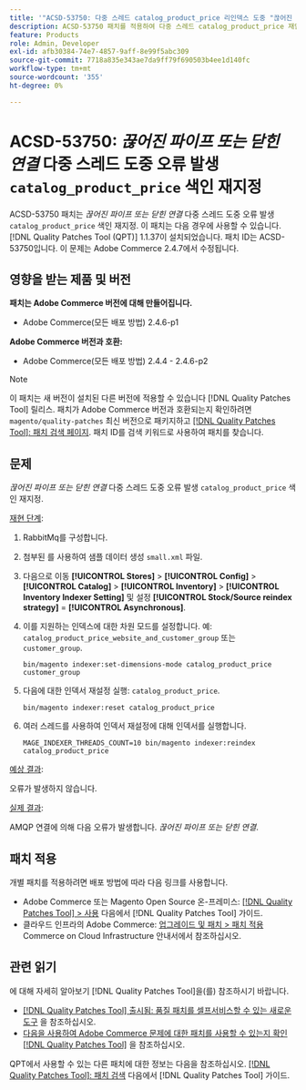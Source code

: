 ```yaml
---
title: '"ACSD-53750: 다중 스레드 catalog_product_price 리인덱스 도중 "끊어진 파이프 또는 닫힌 연결" 오류 발생"'
description: ACSD-53750 패치를 적용하여 다중 스레드 catalog_product_price 재인덱싱 도중 *파이프가 끊기거나 연결이 닫히는* 오류가 발생하는 Adobe Commerce 문제를 해결합니다.
feature: Products
role: Admin, Developer
exl-id: afb30384-74e7-4857-9aff-8e99f5abc309
source-git-commit: 7718a835e343ae7da9ff79f690503b4ee1d140fc
workflow-type: tm+mt
source-wordcount: '355'
ht-degree: 0%

---
```


# ACSD-53750: *끊어진 파이프 또는 닫힌 연결* 다중 스레드 도중 오류 발생 `catalog_product_price` 색인 재지정

ACSD-53750 패치는 *끊어진 파이프 또는 닫힌 연결* 다중 스레드 도중 오류 발생 `catalog_product_price` 색인 재지정. 이 패치는 다음 경우에 사용할 수 있습니다. [!DNL Quality Patches Tool (QPT)] 1.1.37이 설치되었습니다. 패치 ID는 ACSD-53750입니다. 이 문제는 Adobe Commerce 2.4.7에서 수정됩니다.

## 영향을 받는 제품 및 버전

**패치는 Adobe Commerce 버전에 대해 만들어집니다.**

* Adobe Commerce(모든 배포 방법) 2.4.6-p1

**Adobe Commerce 버전과 호환:**

* Adobe Commerce(모든 배포 방법) 2.4.4 - 2.4.6-p2

>[!NOTE]
>
>이 패치는 새 버전이 설치된 다른 버전에 적용할 수 있습니다 [!DNL Quality Patches Tool] 릴리스. 패치가 Adobe Commerce 버전과 호환되는지 확인하려면 `magento/quality-patches` 최신 버전으로 패키지하고 [[!DNL Quality Patches Tool]: 패치 검색 페이지](https://experienceleague.adobe.com/tools/commerce-quality-patches/index.html). 패치 ID를 검색 키워드로 사용하여 패치를 찾습니다.

## 문제

*끊어진 파이프 또는 닫힌 연결* 다중 스레드 도중 오류 발생 `catalog_product_price` 색인 재지정.

<u>재현 단계</u>:

1. RabbitMq를 구성합니다.
1. 첨부된 를 사용하여 샘플 데이터 생성 `small.xml` 파일.
1. 다음으로 이동 **[!UICONTROL Stores]** > **[!UICONTROL Config]** > **[!UICONTROL Catalog]** > **[!UICONTROL Inventory]** > **[!UICONTROL Inventory Indexer Setting]** 및 설정 **[!UICONTROL Stock/Source reindex strategy]** = **[!UICONTROL Asynchronous]**.
1. 이를 지원하는 인덱스에 대한 차원 모드를 설정합니다. 예: `catalog_product_price_website_and_customer_group` 또는 `customer_group`.

   ```
   bin/magento indexer:set-dimensions-mode catalog_product_price customer_group
   ```

1. 다음에 대한 인덱서 재설정 실행: `catalog_product_price`.

   ```
   bin/magento indexer:reset catalog_product_price
   ```

1. 여러 스레드를 사용하여 인덱서 재설정에 대해 인덱서를 실행합니다.

   ```
   MAGE_INDEXER_THREADS_COUNT=10 bin/magento indexer:reindex catalog_product_price
   ```

<u>예상 결과</u>:

오류가 발생하지 않습니다.

<u>실제 결과</u>:

AMQP 연결에 의해 다음 오류가 발생합니다. *끊어진 파이프 또는 닫힌 연결*.

## 패치 적용

개별 패치를 적용하려면 배포 방법에 따라 다음 링크를 사용합니다.

* Adobe Commerce 또는 Magento Open Source 온-프레미스: [[!DNL Quality Patches Tool] > 사용](https://experienceleague.adobe.com/docs/commerce-operations/tools/quality-patches-tool/usage.html) 다음에서 [!DNL Quality Patches Tool] 가이드.
* 클라우드 인프라의 Adobe Commerce: [업그레이드 및 패치 > 패치 적용](https://experienceleague.adobe.com/docs/commerce-cloud-service/user-guide/develop/upgrade/apply-patches.html) Commerce on Cloud Infrastructure 안내서에서 참조하십시오.

## 관련 읽기

에 대해 자세히 알아보기 [!DNL Quality Patches Tool]을(를) 참조하시기 바랍니다.

* [[!DNL Quality Patches Tool] 출시됨: 품질 패치를 셀프서비스할 수 있는 새로운 도구](/help/announcements/adobe-commerce-announcements/magento-quality-patches-released-new-tool-to-self-serve-quality-patches.md) 을 참조하십시오.
* [다음을 사용하여 Adobe Commerce 문제에 대한 패치를 사용할 수 있는지 확인 [!DNL Quality Patches Tool]](/help/support-tools/patches-available-in-qpt-tool/check-patch-for-magento-issue-with-magento-quality-patches.md) 을 참조하십시오.

QPT에서 사용할 수 있는 다른 패치에 대한 정보는 다음을 참조하십시오. [[!DNL Quality Patches Tool]: 패치 검색](https://experienceleague.adobe.com/tools/commerce-quality-patches/index.html) 다음에서 [!DNL Quality Patches Tool] 가이드.
